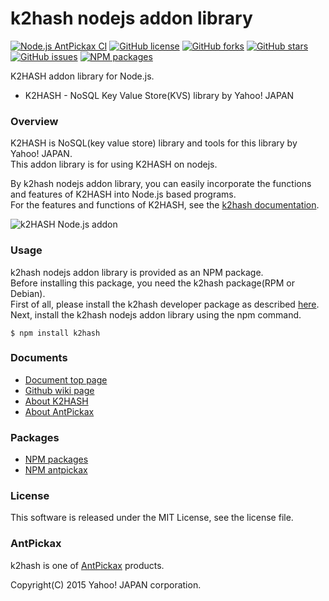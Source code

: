 k2hash nodejs addon library
===========================
[![Node.js AntPickax CI](https://github.com/yahoojapan/k2hash_nodejs/workflows/C/C++%20AntPickax%20CI/badge.svg)](https://github.com/yahoojapan/k2hash_nodejs/actions)
[![GitHub license](https://img.shields.io/badge/license-MIT-blue.svg)](https://raw.githubusercontent.com/yahoojapan/k2hash_nodejs/master/LICENSE)
[![GitHub forks](https://img.shields.io/github/forks/yahoojapan/k2hash_nodejs.svg)](https://github.com/yahoojapan/k2hash_nodejs/network)
[![GitHub stars](https://img.shields.io/github/stars/yahoojapan/k2hash_nodejs.svg)](https://github.com/yahoojapan/k2hash_nodejs/stargazers)
[![GitHub issues](https://img.shields.io/github/issues/yahoojapan/k2hash_nodejs.svg)](https://github.com/yahoojapan/k2hash_nodejs/issues)
[![NPM packages](https://badge.fury.io/js/k2hash.svg)](https://badge.fury.io/js/k2hash)

K2HASH addon library for Node.js.  
 - K2HASH - NoSQL Key Value Store(KVS) library by Yahoo! JAPAN

### Overview
K2HASH is NoSQL(key value store) library and tools for this library by Yahoo! JAPAN.  
This addon library is for using K2HASH on nodejs.  

By k2hash nodejs addon library, you can easily incorporate the functions and features of K2HASH into Node.js based programs.  
For the features and functions of K2HASH, see the [k2hash documentation](https://k2hash.antpick.ax/).  

![k2HASH Node.js addon](https://nodejs.k2hash.antpick.ax/images/top_k2hash_nodejs.png)

### Usage
k2hash nodejs addon library is provided as an NPM package.  
Before installing this package, you need the k2hash package(RPM or Debian).  
First of all, please install the k2hash developer package as described [here](https://k2hash.antpick.ax/usage.html).  
Next, install the k2hash nodejs addon library using the npm command.
```
$ npm install k2hash
```

### Documents
  - [Document top page](https://nodejs.k2hash.antpick.ax/)
  - [Github wiki page](https://github.com/yahoojapan/k2hash_nodejs/wiki)
  - [About K2HASH](https://k2hash.antpick.ax/)
  - [About AntPickax](https://antpick.ax/)

### Packages
  - [NPM packages](https://www.npmjs.com/package/k2hash)
  - [NPM antpickax](https://www.npmjs.com/org/antpickax)

### License
This software is released under the MIT License, see the license file.

### AntPickax
k2hash is one of [AntPickax](https://antpick.ax/) products.

Copyright(C) 2015 Yahoo! JAPAN corporation.
